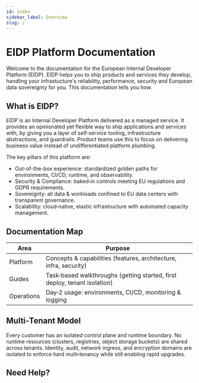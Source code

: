 ```yaml
---
id: index
sidebar_label: Overview
slug: /
---
```


# EIDP Platform Documentation

Welcome to the documentation for the European Internal Developer Platform (EIDP). EIDP helps you to ship products and services they develop, handling your infrastucture's reliability, performance, security and European data sovereignty for you. This documentation tells you how.

## What is EIDP?

EIDP is an Internal Developer Platform delivered as a managed service. It provides an opinionated yet flexible way to ship applications and services with, by giving you a layer of self‑service tooling, infrastructure abstractions, and guardrails. Product teams use this to focus on delivering business value instead of undifferentiated platform plumbing.

The key pillars of this platform are:

- Out-of-the-box experience: standardized golden paths for environments, CI/CD, runtime, and observability.
- Security & Compliance: baked‑in controls meeting EU regulations and GDPR requirements.
- Sovereignty: all data & workloads confined to EU data centers with transparent governance.
- Scalability: cloud‑native, elastic infrastructure with automated capacity management.

## Documentation Map

| Area       | Purpose                                                                   |
| ---------- | ------------------------------------------------------------------------- |
| Platform   | Concepts & capabilities (features, architecture, infra, security)         |
| Guides     | Task‑based walkthroughs (getting started, first deploy, tenant isolation) |
| Operations | Day‑2 usage: environments, CI/CD, monitoring & logging                    |

## Multi‑Tenant Model

Every customer has an isolated control plane and runtime boundary. No runtime resources (clusters, registries, object storage buckets) are shared across tenants.
Identity, audit, network ingress, and encryption domains are isolated to enforce hard multi‑tenancy while still enabling rapid upgrades.

## Need Help?

[//]: # (TODO: What shall we do, Discord maybe? or some other form of 'community' support?)
